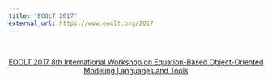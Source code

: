 ```yaml
---
title: "EOOLT 2017"
external_url: https://www.eoolt.org/2017
---
```

<p>&nbsp;</p>
<p style="text-align: center;"><a href="/images/M_images/EOOLT2017.pdf">EOOLT 2017 8th International Workshop on Equation-Based Object-Oriented Modeling Languages and Tools </a><br /> <br /><br /></p>
<p>&nbsp;</p>
